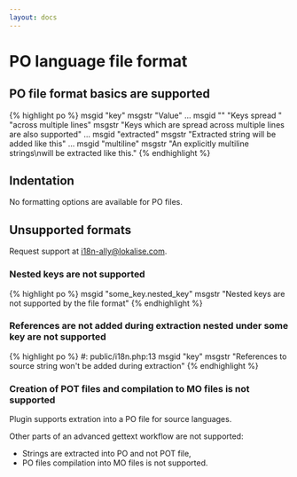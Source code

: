 ```yaml
---
layout: docs
---
```


# PO language file format

## PO file format basics are supported

{% highlight po %}
msgid "key"
msgstr "Value"
...
msgid ""
"Keys spread "
"across multiple lines"
msgstr "Keys which are spread across multiple lines are also supported"
...
msgid "extracted"
msgstr "Extracted string will be added like this"
...
msgid "multiline"
msgstr "An explicitly multiline strings\nwill be extracted like this."
{% endhighlight %}


## Indentation

No formatting options are available for PO files.

## Unsupported formats

Request support at <a href="mailto:i18n-ally@lokalise.com">i18n-ally@lokalise.com</a>.

### Nested keys are not supported

{% highlight po %}
msgid "some_key.nested_key"
msgstr "Nested keys are not supported by the file format"
{% endhighlight %}

### References are not added during extraction nested under some key are not supported

{% highlight po %}
#: public/i18n.php:13
msgid "key"
msgstr "References to source string won't be added during extraction"
{% endhighlight %}


### Creation of POT files and compilation to MO files is not supported

Plugin supports extration into a PO file for source languages.

Other parts of an advanced gettext workflow are not supported:
* Strings are extracted into PO and not POT file,
* PO files compilation into MO files is not supported.